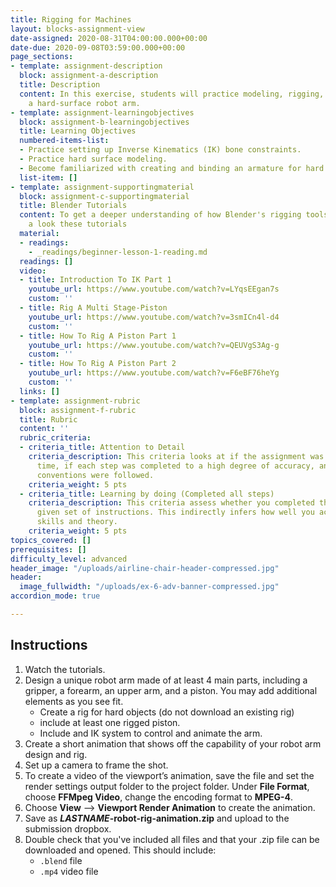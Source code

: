 ```yaml
---
title: Rigging for Machines
layout: blocks-assignment-view
date-assigned: 2020-08-31T04:00:00.000+00:00
date-due: 2020-09-08T03:59:00.000+00:00
page_sections:
- template: assignment-description
  block: assignment-a-description
  title: Description
  content: In this exercise, students will practice modeling, rigging, and animating
    a hard-surface robot arm.
- template: assignment-learningobjectives
  block: assignment-b-learningobjectives
  title: Learning Objectives
  numbered-items-list:
  - Practice setting up Inverse Kinematics (IK) bone constraints.
  - Practice hard surface modeling.
  - Become familiarized with creating and binding an armature for hard surface models.
  list-item: []
- template: assignment-supportingmaterial
  block: assignment-c-supportingmaterial
  title: Blender Tutorials
  content: To get a deeper understanding of how Blender's rigging tools work, have
    a look these tutorials
  material:
  - readings:
    - _readings/beginner-lesson-1-reading.md
  readings: []
  video:
  - title: Introduction To IK Part 1
    youtube_url: https://www.youtube.com/watch?v=LYqsEEgan7s
    custom: ''
  - title: Rig A Multi Stage-Piston
    youtube_url: https://www.youtube.com/watch?v=3smICn4l-d4
    custom: ''
  - title: How To Rig A Piston Part 1
    youtube_url: https://www.youtube.com/watch?v=QEUVgS3Ag-g
    custom: ''
  - title: How To Rig A Piston Part 2
    youtube_url: https://www.youtube.com/watch?v=F6eBF76heYg
    custom: ''
  links: []
- template: assignment-rubric
  block: assignment-f-rubric
  title: Rubric
  content: ''
  rubric_criteria:
  - criteria_title: Attention to Detail
    criteria_description: This criteria looks at if the assignment was submitted on
      time, if each step was completed to a high degree of accuracy, and if file naming
      conventions were followed.
    criteria_weight: 5 pts
  - criteria_title: Learning by doing (Completed all steps)
    criteria_description: This criteria assess whether you completed the assignment's
      given set of instructions. This indirectly infers how well you acquired foundational
      skills and theory.
    criteria_weight: 5 pts
topics_covered: []
prerequisites: []
difficulty_level: advanced
header_image: "/uploads/airline-chair-header-compressed.jpg"
header:
  image_fullwidth: "/uploads/ex-6-adv-banner-compressed.jpg"
accordion_mode: true

---
```

## Instructions

1. Watch the tutorials.
2. Design a unique robot arm made of at least 4 main parts, including a gripper, a forearm, an upper arm, and a piston. You may add additional elements as you see fit.
   * Create a rig for hard objects (do not download an existing rig)
   * include at least one rigged piston.
   * Include and IK system to control and animate the arm.
3. Create a short animation that shows off the capability of your robot arm design and rig.
4. Set up a camera to frame the shot.
5. To create a video of the viewport’s animation, save the file and set the render settings output folder to the project folder. Under **File Format**, choose **FFMpeg Video**, change the encoding format to **MPEG-4**.
6. Choose **View** ⟶ **Viewport Render Animation** to create the animation.
7. Save as **_LASTNAME_-robot-rig-animation.zip** and upload to the submission dropbox.
8. Double check that you've included all files and that your .zip file can be downloaded and opened. This should include:
   * `.blend` file
   * `.mp4` video file